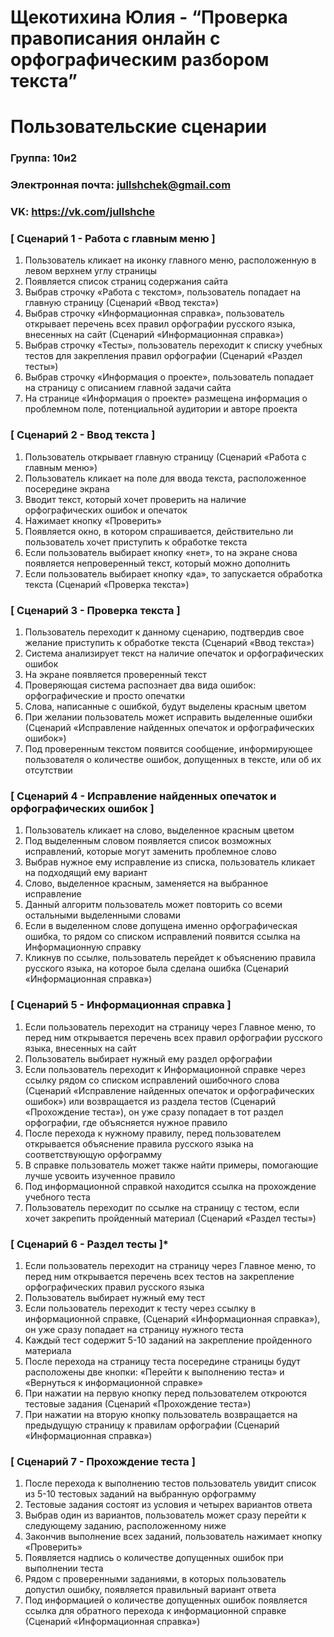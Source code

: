 


# Щекотихина Юлия - “Проверка правописания онлайн с орфографическим разбором текста”
# Пользовательские сценарии

### Группа: 10и2
### Электронная почта: jullshchek@gmail.com
### VK:  https://vk.com/jullshche

### [ Сценарий 1 - Работа с главным меню ]
 1.	Пользователь кликает на иконку главного меню, расположенную в левом верхнем углу страницы
 2.	Появляется список страниц содержания сайта
 3.	Выбрав строчку «Работа с текстом», пользователь попадает на главную страницу (Сценарий «Ввод текста»)
 4.	Выбрав строчку «Информационная справка», пользователь открывает перечень всех правил орфографии русского языка, внесенных на сайт (Сценарий «Информационная справка»)
 5.	Выбрав строчку «Тесты», пользователь переходит к списку учебных тестов для закрепления правил орфографии (Сценарий «Раздел тесты»)
 6.	Выбрав строчку «Информация о проекте», пользователь попадает на страницу с описанием главной задачи сайта
 7.	На странице «Информация о проекте» размещена информация о проблемном поле, потенциальной аудитории и авторе проекта
### [ Сценарий 2 - Ввод текста ]
 1.	Пользователь открывает главную страницу (Сценарий «Работа с главным меню»)
 2.	Пользователь кликает на поле для ввода текста, расположенное посередине экрана
 3.	Вводит текст, который хочет проверить на наличие орфографических ошибок и опечаток
 4.	Нажимает кнопку «Проверить»
 5.	Появляется окно, в котором спрашивается, действительно ли пользователь хочет приступить к обработке текста
 6.	Если пользователь выбирает кнопку «нет», то на экране снова появляется непроверенный текст, который можно дополнить
 7.	Если пользователь выбирает кнопку «да», то запускается обработка текста (Сценарий «Проверка текста»)
### [ Сценарий 3 - Проверка текста ]
 1.	Пользователь переходит к данному сценарию, подтвердив свое желание приступить к обработке текста (Сценарий «Ввод текста»)
 2.	Система анализирует текст на наличие опечаток и орфографических ошибок
 3.	На экране появляется проверенный текст  
 4.	Проверяющая система распознает два вида ошибок: орфографические и просто опечатки
 5.	Слова, написанные с ошибкой, будут выделены красным цветом
 6.	При желании пользователь может исправить выделенные ошибки (Сценарий «Исправление найденных опечаток и орфографических ошибок»)
 7.	Под проверенным текстом появится сообщение, информирующее пользователя о количестве ошибок, допущенных в тексте, или об их отсутствии
### [ Сценарий 4 - Исправление найденных опечаток и орфографических ошибок ]
 1.	Пользователь кликает на слово, выделенное красным цветом
 2.	Под выделенным словом появляется список возможных исправлений, которые могут заменить проблемное слово
 3.	Выбрав нужное ему исправление из списка, пользователь кликает на подходящий ему вариант
 4.	Слово, выделенное красным, заменяется на выбранное исправление
 5.	Данный алгоритм пользователь может повторить со всеми остальными выделенными словами
 6.	Если в выделенном слове допущена именно орфографическая ошибка, то рядом со списком исправлений появится ссылка на Информационную справку
 7.	Кликнув по ссылке, пользователь перейдет к объяснению правила русского языка, на которое была сделана ошибка (Сценарий «Информационная справка»)
### [ Сценарий 5 - Информационная справка ]
 1.	Если пользователь переходит на страницу через Главное меню, то перед ним открывается перечень всех правил орфографии русского языка, внесенных на сайт
 2.	Пользователь выбирает нужный ему раздел орфографии
 3.	Если пользователь переходит к Информационной справке через ссылку рядом со списком исправлений ошибочного слова (Сценарий «Исправление найденных опечаток и орфографических ошибок») или возвращается из раздела тестов (Сценарий «Прохождение теста»), он уже сразу попадает в тот раздел орфографии, где объясняется нужное правило
 4.	После перехода к нужному правилу, перед пользователем открывается объяснение правила русского языка на соответствующую орфограмму 
 5.	В справке пользователь может также найти примеры, помогающие лучше усвоить изученное правило
 6.	Под информационной справкой находится ссылка на прохождение учебного теста
 7.	Пользователь переходит по ссылке на страницу с тестом, если хочет закрепить пройденный материал (Сценарий «Раздел тесты»)
### [ Сценарий 6 - Раздел тесты ]*
 1.	Если пользователь переходит на страницу через Главное меню, то перед ним открывается перечень всех тестов на закрепление орфографических правил русского языка
 2.	Пользователь выбирает нужный ему тест 
 3.	Если пользователь переходит к тесту через ссылку в информационной справке, (Сценарий «Информационная справка»), он уже сразу попадает на страницу нужного теста 
 4.	Каждый тест содержит 5-10 заданий на закрепление пройденного материала
 5.	После перехода на страницу теста посередине страницы будут расположены две кнопки: «Перейти к выполнению теста» и «Вернуться к информационной справке»
 6.	При нажатии на первую кнопку перед пользователем откроются тестовые задания (Сценарий «Прохождение теста»)
 7.	При нажатии на вторую кнопку пользователь возвращается на предыдущую страницу к правилам орфографии (Сценарий «Информационная справка»)
### [ Сценарий 7 - Прохождение теста ]
 1.	После перехода к выполнению тестов пользователь увидит список из 5-10 тестовых заданий на выбранную орфограмму
 2.	Тестовые задания состоят из условия и четырех вариантов ответа
 3.	Выбрав один из вариантов, пользователь может сразу перейти к следующему заданию, расположенному ниже
 4.	Закончив выполнение всех заданий, пользователь нажимает кнопку «Проверить»
 5.	Появляется надпись о количестве допущенных ошибок при выполнении теста
 6.	Рядом с проверенными заданиями, в которых пользователь допустил ошибку, появляется правильный вариант ответа 
 7.	Под информацией о количестве допущенных ошибок появляется ссылка для обратного перехода к информационной справке (Сценарий «Информационная справка»)
